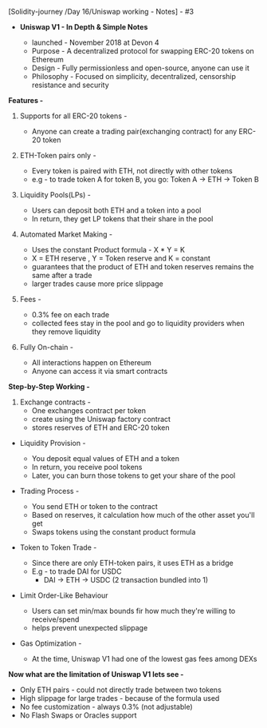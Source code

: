 
[Solidity-journey /Day 16/Uniswap working - Notes] -  #3

- **Uniswap V1  - In Depth & Simple Notes**

    - launched - November 2018 at Devon 4 
    - Purpose - A decentralized protocol for swapping ERC-20 tokens on Ethereum 
    - Design - Fully permissionless and open-source, anyone can use it
    - Philosophy - Focused on simplicity, decentralized, censorship resistance and security 


**Features -** 

1. Supports for all ERC-20 tokens - 
    - Anyone can create a trading pair(exchanging contract) for any ERC-20 token 

2. ETH-Token pairs only - 
    - Every token is paired with ETH, not directly with other tokens 
    - e.g - to trade token A for token B, you go: Token A -> ETH -> Token B

3. Liquidity Pools(LPs) - 
    - Users can deposit both ETH and a token into a pool 
    - In return, they get LP tokens that their share in the pool 

4. Automated Market Making - 
    - Uses the constant Product formula - X * Y = K 
    - X = ETH reserve , Y = Token reserve and K = constant 
    - guarantees that the product of ETH and token reserves remains the same after a trade 
    - larger trades cause more price slippage 

5. Fees - 
    - 0.3% fee on each trade 
    - collected fees stay in the pool and go to liquidity providers when they remove liquidity

6. Fully On-chain - 
    - All interactions happen on Ethereum 
    - Anyone can access it via smart contracts


**Step-by-Step Working -** 

1. Exchange contracts - 
    - One exchanges contract per token
    - create using the Uniswap factory contract 
    - stores reserves of ETH and ERC-20 token 

- Liquidity Provision - 
    - You deposit equal values of ETH and a token 
    - In return, you receive pool tokens 
    - Later, you can burn those tokens to get your share of the pool 

- Trading Process - 
    - You send ETH or token to the contract 
    - Based on reserves, it calculation how much of the other asset you'll get 
    - Swaps tokens using the constant product formula 

- Token to Token Trade - 
    - Since there are only ETH-token pairs, it uses ETH as a bridge 
    - E.g - to trade DAI for USDC 
        - DAI -> ETH -> USDC (2 transaction bundled into 1)

- Limit Order-Like Behaviour 
    - Users can set min/max bounds fir how much they're willing to receive/spend 
    - helps prevent unexpected slippage 

- Gas Optimization - 
    - At the time, Uniswap V1 had one of the lowest gas fees among DEXs



**Now what are the limitation of Uniswap V1 lets see -** 

- Only ETH pairs - could not directly trade between two tokens 
- High slippage for large trades - because of the formula used 
- No fee customization - always 0.3% (not adjustable) 
- No Flash Swaps or Oracles support 